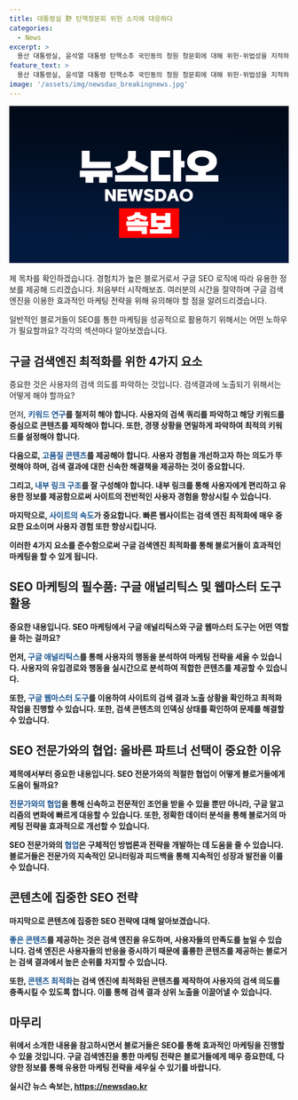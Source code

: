 ```yaml
---
title: 대통령실 野 탄핵청문회 위헌 소지에 대응하다
categories:
  - News
excerpt: >
  용산 대통령실, 윤석열 대통령 탄핵소추 국민동의 청원 청문회에 대해 위헌·위법성을 지적하며 응할 수 없다고 밝힘. 대통령실은 탄핵 청원이 헌법에 부합하지 않는다고 지적하고, 불법·위헌적 청문회에는 응하지 않겠다고 강조. 한편, 국민의힘 전당대회에서 발생한 지지자 간 폭력 사태에 가담한 유튜버 3명에 대한 수사를 요청. 또한, 10대 청소년이 아파트 옥상에서 투신을 시도하며 2시간 넘는 위기협상 후 구조됐으며,  취업을 준비하는 청년층이 3년째 감소한 것으로 나타남.
feature_text: >
  용산 대통령실, 윤석열 대통령 탄핵소추 국민동의 청원 청문회에 대해 위헌·위법성을 지적하며 응할 수 없다고 밝힘. 대통령실은 탄핵 청원이 헌법에 부합하지 않는다고 지적하고, 불법·위헌적 청문회에는 응하지 않겠다고 강조. 한편, 국민의힘 전당대회에서 발생한 지지자 간 폭력 사태에 가담한 유튜버 3명에 대한 수사를 요청. 또한, 10대 청소년이 아파트 옥상에서 투신을 시도하며 2시간 넘는 위기협상 후 구조됐으며,  취업을 준비하는 청년층이 3년째 감소한 것으로 나타남.
image: '/assets/img/newsdao_breakingnews.jpg'
---
```


<p><img src="/assets/img/newsdao_breakingnews.jpg" alt="ontimetimes 속보" /></p>

<p>제 목차를 확인하겠습니다. 경험치가 높은 블로거로서 구글 SEO 로직에 따라 유용한 정보를 제공해 드리겠습니다. 처음부터 시작해보죠. 여러분의 시간을 절약하며 구글 검색엔진을 이용한 효과적인 마케팅 전략을 위해 유의해야 할 점을 알려드리겠습니다. </p>

<p>일반적인 블로거들이 SEO를 통한 마케팅을 성공적으로 활용하기 위해서는 어떤 노하우가 필요할까요? 각각의 섹션마다 알아보겠습니다. </p>

<h2 data-ke-size="size26">구글 검색엔진 최적화를 위한 4가지 요소</h2>

<p>중요한 것은 사용자의 검색 의도를 파악하는 것입니다. 검색결과에 노출되기 위해서는 어떻게 해야 할까요?</p>

<p data-ke-size="size16">먼저, <b><span style="color: #1a5490;">키워드 연구</span><b>를 철저히 해야 합니다. 사용자의 검색 쿼리를 파악하고 해당 키워드를 중심으로 콘텐츠를 제작해야 합니다. 또한, 경쟁 상황을 면밀하게 파악하여 최적의 키워드를 설정해야 합니다.</p>

<p data-ke-size="size16">다음으로, <b><span style="color: #1a5490;">고품질 콘텐츠</span><b>를 제공해야 합니다. 사용자 경험을 개선하고자 하는 의도가 뚜렷해야 하며, 검색 결과에 대한 신속한 해결책을 제공하는 것이 중요합니다.</p>

<p data-ke-size="size16">그리고, <b><span style="color: #1a5490;">내부 링크 구조</span><b>를 잘 구성해야 합니다. 내부 링크를 통해 사용자에게 편리하고 유용한 정보를 제공함으로써 사이트의 전반적인 사용자 경험을 향상시킬 수 있습니다.</p>

<p data-ke-size="size16">마지막으로, <b><span style="color: #1a5490;">사이트의 속도</span><b>가 중요합니다. 빠른 웹사이트는 검색 엔진 최적화에 매우 중요한 요소이며 사용자 경험 또한 향상시킵니다.</p>

<p>이러한 4가지 요소를 준수함으로써 구글 검색엔진 최적화를 통해 블로거들이 효과적인 마케팅을 할 수 있게 됩니다. </p>

<h2 data-ke-size="size26">SEO 마케팅의 필수품: 구글 애널리틱스 및 웹마스터 도구 활용</h2>

<p>중요한 내용입니다. SEO 마케팅에서 구글 애널리틱스와 구글 웹마스터 도구는 어떤 역할을 하는 걸까요? </p>

<p data-ke-size="size16">먼저, <b><span style="color: #1a5490;">구글 애널리틱스</span><b>를 통해 사용자의 행동을 분석하여 마케팅 전략을 세울 수 있습니다. 사용자의 유입경로와 행동을 실시간으로 분석하여 적합한 콘텐츠를 제공할 수 있습니다.</p>

<p data-ke-size="size16">또한, <b><span style="color: #1a5490;">구글 웹마스터 도구</span><b>를 이용하여 사이트의 검색 결과 노출 상황을 확인하고 최적화 작업을 진행할 수 있습니다. 또한, 검색 콘텐츠의 인덱싱 상태를 확인하여 문제를 해결할 수 있습니다.</p>

<h2 data-ke-size="size26">SEO 전문가와의 협업: 올바른 파트너 선택이 중요한 이유</h2>

<p>제목에서부터 중요한 내용입니다. SEO 전문가와의 적절한 협업이 어떻게 블로거들에게 도움이 될까요?</p>

<p data-ke-size="size16"><b><span style="color: #1a5490;">전문가와의 협업</span><b>을 통해 신속하고 전문적인 조언을 받을 수 있을 뿐만 아니라, 구글 알고리즘의 변화에 빠르게 대응할 수 있습니다. 또한, 정확한 데이터 분석을 통해 블로거의 마케팅 전략을 효과적으로 개선할 수 있습니다.</p>

<p data-ke-size="size16">SEO 전문가와의 <b><span style="color: #1a5490;">협업</span><b>은 구체적인 방법론과 전략을 개발하는 데 도움을 줄 수 있습니다. 블로거들은 전문가의 지속적인 모니터링과 피드백을 통해 지속적인 성장과 발전을 이룰 수 있습니다.</p>

<h2 data-ke-size="size26">콘텐츠에 집중한 SEO 전략</h2>

<p>마지막으로 콘텐츠에 집중한 SEO 전략에 대해 알아보겠습니다.</p>

<p data-ke-size="size16"><b><span style="color: #1a5490;">좋은 콘텐츠</span><b>를 제공하는 것은 검색 엔진을 유도하며, 사용자들의 만족도를 높일 수 있습니다. 검색 엔진은 사용자들의 반응을 중시하기 때문에 훌륭한 콘텐츠를 제공하는 블로거는 검색 결과에서 높은 순위를 차지할 수 있습니다.</p>

<p data-ke-size="size16">또한, <b><span style="color: #1a5490;">콘텐츠 최적화</span><b>는 검색 엔진에 최적화된 콘텐츠를 제작하여 사용자의 검색 의도를 충족시킬 수 있도록 합니다. 이를 통해 검색 결과 상위 노출을 이끌어낼 수 있습니다.</p>

<h2 data-ke-size="size26">마무리</h2>

<p>위에서 소개한 내용을 참고하시면서 블로거들은 SEO를 통해 효과적인 마케팅을 진행할 수 있을 것입니다. 구글 검색엔진을 통한 마케팅 전략은 블로거들에게 매우 중요한데, 다양한 정보를 통해 유용한 마케팅 전략을 세우실 수 있기를 바랍니다.</p>
실시간 뉴스 속보는, <a href="https://newsdao.kr" rel="dofollow">https://newsdao.kr</a>


